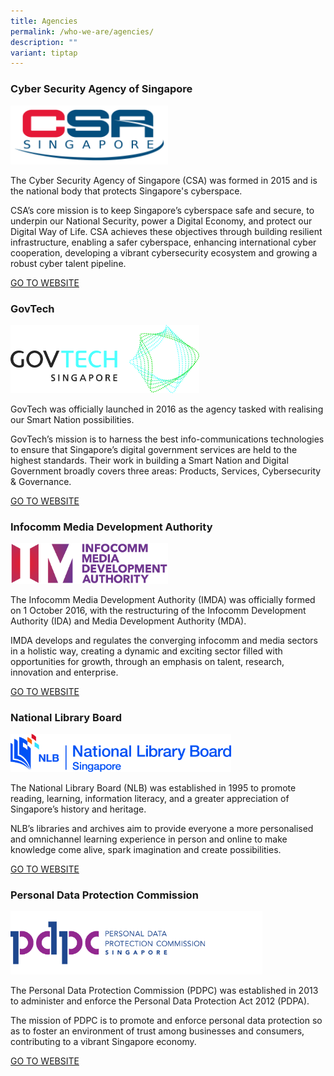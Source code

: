```yaml
---
title: Agencies
permalink: /who-we-are/agencies/
description: ""
variant: tiptap
---
```

<h3>Cyber Security Agency of Singapore</h3>
<p></p>
<div class="isomer-image-wrapper">
<img style="width: 50%;" height="auto" width="100%" alt="CSA Singapore logo" src="/images/Other Logos/csa logo - color (june2015).jpg">
</div>
<p>The Cyber Security Agency of Singapore (CSA) was formed in 2015 and is
the national body that protects Singapore's cyberspace.</p>
<p>CSA’s core mission is to keep Singapore’s cyberspace safe and secure,
to underpin our National Security, power a Digital Economy, and protect
our Digital Way of Life. CSA achieves these objectives through building
resilient infrastructure, enabling a safer cyberspace, enhancing international
cyber cooperation, developing a vibrant cybersecurity ecosystem and growing
a robust cyber talent pipeline.</p>
<p><a href="http://www.csa.gov.sg/" rel="noopener noreferrer nofollow" target="_blank">GO TO WEBSITE</a>
</p>
<h3>GovTech</h3>
<p></p>
<div class="isomer-image-wrapper">
<img style="width: 60%;" height="auto" width="100%" alt="GovTech logo" src="/images/Other Logos/GovTechSg_True_Inline_Logo_2_Cyan_CMYK.jpg">
</div>
<p>GovTech was officially launched in 2016 as the agency tasked with realising
our Smart Nation possibilities.</p>
<p>GovTech’s mission is to harness the best info-communications technologies
to ensure that Singapore’s digital government services are held to the
highest standards. Their work in building a Smart Nation and Digital Government
broadly covers three areas: Products, Services, Cybersecurity &amp; Governance.</p>
<p><a href="https://www.tech.gov.sg/who-we-are/our-role/" rel="noopener noreferrer nofollow" target="_blank">GO TO WEBSITE</a>
</p>
<h3>Infocomm Media Development Authority</h3>
<p></p>
<div class="isomer-image-wrapper">
<img style="width: 50%;" height="auto" width="100%" alt="IMDA logo" src="/images/Other Logos/imda_logo_colour.png">
</div>
<p>The Infocomm Media Development Authority (IMDA) was officially formed
on 1 October 2016, with the restructuring of the Infocomm Development Authority
(IDA) and Media Development Authority (MDA).</p>
<p>IMDA develops and regulates the converging infocomm and media sectors
in a holistic way, creating a dynamic and exciting sector filled with opportunities
for growth, through an emphasis on talent, research, innovation and enterprise.</p>
<p><a href="https://www.imda.gov.sg/" rel="noopener noreferrer nofollow" target="_blank">GO TO WEBSITE</a>
</p>
<h3>National Library Board</h3>
<p></p>
<div class="isomer-image-wrapper">
<img style="width: 70%;" height="auto" width="100%" alt="NLB logo" src="/images/Other Logos/nlb logo 1.jpg">
</div>
<p>The National Library Board (NLB) was established in 1995 to promote reading,
learning, information literacy, and a greater appreciation of Singapore’s
history and heritage.</p>
<p>NLB’s libraries and archives aim to provide everyone a more personalised
and omnichannel learning experience in person and online to make knowledge
come alive, spark imagination and create possibilities.</p>
<p><a href="http://www.nlb.gov.sg/" rel="noopener noreferrer nofollow" target="_blank">GO TO WEBSITE</a>
</p>
<h3>Personal Data Protection Commission</h3>
<div class="isomer-image-wrapper">
<img style="width: 80%;" height="auto" width="100%" alt="Logo of Personal Data Protection Commission" src="/images/Logos/pdpc_logo_2x.png">
</div>
<p>The Personal Data Protection Commission (PDPC) was established in 2013
to administer and enforce the Personal Data Protection Act 2012 (PDPA).</p>
<p>The mission of PDPC is to promote and enforce personal data protection
so as to foster an environment of trust among businesses and consumers,
contributing to a vibrant Singapore economy.</p>
<p><a href="https://www.pdpc.gov.sg/" rel="noopener noreferrer nofollow" target="_blank">GO TO WEBSITE</a>
</p>
<p></p>